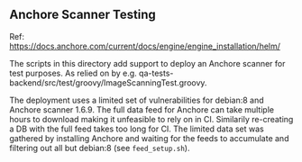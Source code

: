 ## Anchore Scanner Testing

Ref: https://docs.anchore.com/current/docs/engine/engine_installation/helm/

The scripts in this directory add support to deploy an Anchore scanner for test purposes.
As relied on by e.g. qa-tests-backend/src/test/groovy/ImageScanningTest.groovy.

The deployment uses a limited set of vulnerabilities for debian:8 and Anchore
scanner 1.6.9. The full data feed for Anchore can take multiple hours to
download making it unfeasible to rely on in CI. Similarily re-creating a DB with
the full feed takes too long for CI. The limited data set was gathered by
installing Anchore and waiting for the feeds to accumulate and filtering out all
but debian:8 (see `feed_setup.sh`).
